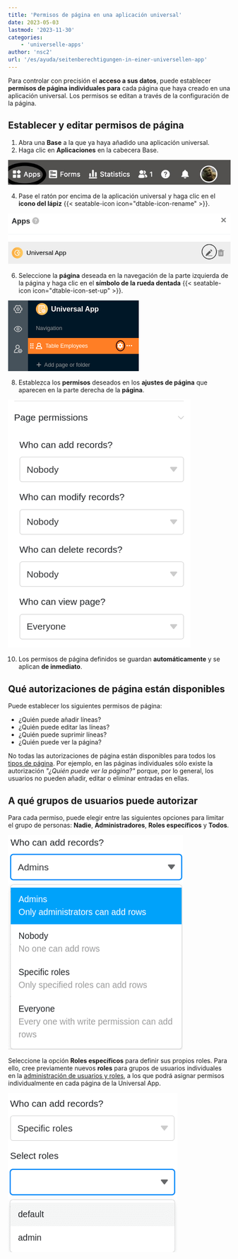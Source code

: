 ```yaml
---
title: 'Permisos de página en una aplicación universal'
date: 2023-05-03
lastmod: '2023-11-30'
categories:
    - 'universelle-apps'
author: 'nsc2'
url: '/es/ayuda/seitenberechtigungen-in-einer-universellen-app'
---
```


Para controlar con precisión el **acceso a sus datos**, puede establecer **permisos de página individuales para** cada página que haya creado en una aplicación universal. Los permisos se editan a través de la configuración de la página.

## Establecer y editar permisos de página

1. Abra una **Base** a la que ya haya añadido una aplicación universal.
2. Haga clic en **Aplicaciones** en la cabecera Base.

![Haga clic en Aplicaciones en la cabecera Base](images/click-apps-in-the-base-header.jpg)

4. Pase el ratón por encima de la aplicación universal y haga clic en el **icono del lápiz** {{< seatable-icon icon="dtable-icon-rename" >}}.

![Haga clic en el icono de edición](images/add-page-to-universal-app-1.png)

6. Seleccione la **página** deseada en la navegación de la parte izquierda de la página y haga clic en el **símbolo de la rueda dentada** {{< seatable-icon icon="dtable-icon-set-up" >}}.

![Haga clic en el icono de edición](images/page-permissions-universal-app.png)

8. Establezca los **permisos** deseados en los **ajustes de página** que aparecen en la parte derecha de la **página**.

![Determinar los permisos de la página](images/page-permissions.png)

10. Los permisos de página definidos se guardan **automáticamente** y se aplican **de inmediato**.

## Qué autorizaciones de página están disponibles

Puede establecer los siguientes permisos de página:

- ¿Quién puede añadir líneas?
- ¿Quién puede editar las líneas?
- ¿Quién puede suprimir líneas?
- ¿Quién puede ver la página?

No todas las autorizaciones de página están disponibles para todos los [tipos de página](https://seatable.io/es/docs/universelle-apps/seitentypen-in-der-universellen-app/). Por ejemplo, en las páginas individuales sólo existe la autorización _"¿Quién puede ver la página?"_ porque, por lo general, los usuarios no pueden añadir, editar o eliminar entradas en ellas.

## A qué grupos de usuarios puede autorizar

Para cada permiso, puede elegir entre las siguientes opciones para limitar el grupo de personas: **Nadie**, **Administradores**, **Roles específicos** y **Todos**.

![Opciones de permisos de página disponibles ¿Quién puede ver la página?](images/page-permission-who-can-add-records.png)

Seleccione la opción **Roles específicos** para definir sus propios roles. Para ello, cree previamente nuevos **roles** para grupos de usuarios individuales en la [administración de usuarios y roles](https://seatable.io/es/docs/apps/benutzer-und-rollenverwaltung-einer-universellen-app/), a los que podrá asignar permisos individualmente en cada página de la Universal App.

![Definición de funciones específicas que tienen una autorización correspondiente](images/define-roles.png)

